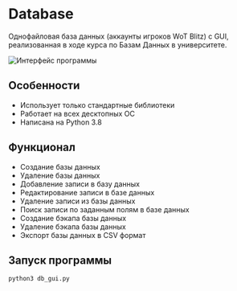 # Database
Однофайловая база данных (аккаунты игроков WoT Blitz) с GUI, реализованная в ходе курса по Базам Данных в университете.

![Интерфейс программы](https://i.imgur.com/iiZKNV6.png)

## Особенности
- Использует только стандартные библиотеки
- Работает на всех десктопных ОС
- Написана на Python 3.8

## Функционал
- Создание базы данных
- Удаление базы данных
- Добавление записи в базу данных
- Редактирование записи в базе данных
- Удаление записи из базы данных
- Поиск записи по заданным полям в базе данных
- Создание бэкапа базы данных
- Удаление бэкапа базы данных
- Экспорт базы данных в CSV формат

## Запуск программы
`python3 db_gui.py
`
